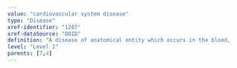 ```yaml
---
value: "cardiovascular system disease"
type: "Disease"
xref-identifier: "1287"
xref-dataSource: "DOID"
definition: "A disease of anatomical entity which occurs in the blood, heart, blood vessels or the lymphatic system that passes nutrients (such as amino acids and electrolytes), gases, hormones, blood cells or lymph to and from cells in the body to help fight diseases and help stabilize body temperature and pH to maintain homeostasis."
level: "Level 2"
parents: [7,4]
---
```

